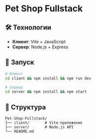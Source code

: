 # Pet Shop Fullstack

## 🛠 Технологии

- **Клиент**: Vite + JavaScript
- **Сервер**: Node.js + Express

## 🚀 Запуск

```bash
# Клиент
cd client && npm install && npm run dev

# Сервер
cd server && npm install && npm start
```

## 📁 Структура

```
Pet-Shop-Fullstack/
├── client/       # Vite-приложение
├── server/       # Node.js API
└── README.md
```

